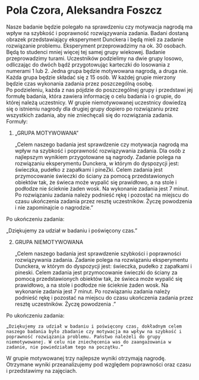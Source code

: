 
# Pola Czora, Aleksandra Foszcz

Nasze badanie będzie polegało na sprawdzeniu czy motywacja nagrodą ma wpływ na  szybkość i poprawność rozwiązywania zadania. Badani dostaną obrazek przedstawiający eksperyment Dunckera i będą mieli za zadanie rozwiązanie problemu. Eksperyment przeprowadzimy na ok. 30 osobach. Będą to studenci mniej więcej tej samej grupy wiekowej. Badanie przeprowadzimy turami. Uczestników podzielimy na dwie grupy losowo, odliczając do dwóch bądź przygotowując karteczki do losowania z numerami 1 lub 2. Jedna grupa będzie motywowana nagrodą, a druga nie. Każda grupa będzie składać się z 15 osób. W każdej grupie mierzony będzie czas wykonania zadania przez poszczególną osobę.  
Po podzieleniu, każda z nas pójdzie do poszczególnej grupy i przedstawi jej formułę badania, która zawiera informację o celu badania i o grupie, do której należą uczestnicy. W grupie niemotywowanej uczestnicy dowiedzą się o istnieniu nagrody dla drugiej grupy dopiero po rozwiązaniu przez wszystkich zadania, aby nie zniechęcali się do rozwiązania zadania.
Formuły:

1)	„GRUPA MOTYWOWANA”

	„Celem naszego badania jest sprawdzenie czy motywacja nagrodą ma wpływ na szybkość i poprawność rozwiązywania zadania. Dla osób z najlepszym wynikiem przygotowane są nagrody. Zadanie polega na rozwiązaniu eksperymentu Dunckera, w którym do dyspozycji jest:  świeczka, pudełko z zapałkami i pineZki. Celem zadania jest przymocowanie świeczki do ściany za pomocą przedstawionych obiektów tak, że świeca może wypalić się prawidłowo, a na stole i podłodze nie ścieknie żaden wosk. Na wykonanie zadania jest 7 minut. Po rozwiązaniu zadania należy podnieść rękę i pozostać na miejscu do czasu ukończenia zadania przez resztę uczestników. Życzę powodzenia i nie zapominajcie o nagrodzie.”

Po ukończeniu zadania:

„Dziękujemy za udział w badaniu i poświęcony czas.”


2) GRUPA NIEMOTYWOWANA

	„Celem naszego badania jest sprawdzenie szybkości i poprawności rozwiązywania zadania. Zadanie polega na rozwiązaniu eksperymentu Dunckera, w którym do dyspozycji jest:  świeczka, pudełko z zapałkami i pineski. Celem zadania jest przymocowanie świeczki do ściany za pomocą przedstawionych obiektów tak, że świeca może wypalić się prawidłowo, a na stole i podłodze nie ścieknie żaden wosk. Na wykonanie zadania jest 7 minut. Po rozwiązaniu zadania należy podnieść rękę i pozostać na miejscu do czasu ukończenia zadania przez resztę uczestników. Życzę powodzenia .”  

Po ukończeniu zadania:

	„Dziękujemy za udział w badaniu i poświęcony czas, dokładnym celem naszego badania było zbadanie czy motywacja ma wpływ na szybkość i poprawność rozwiązania problemu. Państwo należeli do grupy niemotywowanej. W celu nie zniechęcenia was do zaangażowania w zadanie, nie powiedziałam tego na początku.”


W grupie motywowanej trzy najlepsze wyniki otrzymają nagrodę. Otrzymane wyniki przeanalizujemy pod względem poprawności oraz czasu  i przedstawimy na zajęciach.

